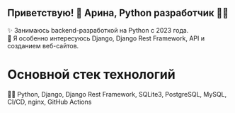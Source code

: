 ## Приветствую! 👋 Арина, Python разработчик 👨‍💻

✨ Занимаюсь backend-разработкой на Python c 2023 года. <br>
🔭 Я особенно интересуюсь Django, Django Rest Framework, API и созданием веб-сайтов.

# Основной стек технологий

👨‍💻 Python, Django, Django Rest Framework, SQLite3, PostgreSQL, MySQL, CI/CD, nginx, GitHub Actions
